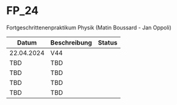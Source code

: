 # FP_24
Fortgeschrittenenpraktikum Physik (Matin Boussard - Jan Oppoli)

| Datum       | Beschreibung| Status      |
| ----------- | ----------- | ----------- |
| 22.04.2024  | V44         |             |
| TBD         | TBD         |             |
| TBD         | TBD         |             |
| TBD         | TBD         |             |
| TBD         | TBD         |             |
